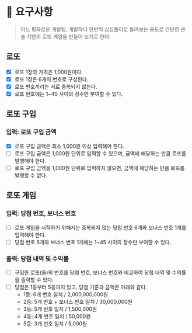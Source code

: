 # 🎯 요구사항

> 어느 평화로운 개발팀, 개발하다 한번씩 심심풀이로 돌려보는 용도로 간단한 콘솔 기반의 로또 게임을 만들어 보기로 한다.

## 로또

- [x] 로또 1장의 가격은 1,000원이다.
- [x] 로또 1장은 6개의 번호로 구성된다.
- [x] 로또 번호끼리는 서로 중복되지 않는다.
- [x] 로또 번호에는 1~45 사이의 정수만 부여할 수 있다.

## 로또 구입

### 입력: 로또 구입 금액

- [x] 로또 구입 금액은 최소 1,000원 이상 입력해야 한다.
- [ ] 로또 구입 금액은 1,000원 단위로 입력할 수 있으며, 금액에 해당하는 만큼 로또를 발행해야 한다.
- [ ] 로또 구입 금액을 1,000원 단위로 입력하지 않으면, 금액에 해당하는 만큼 로또를 발행할 수 없다.

## 로또 게임

### 입력: 당첨 번호, 보너스 번호

- [ ] 로또 게임을 시작하기 위해서는 중복되지 않는 당첨 번호 6개와 보너스 번호 1개를 입력해야 한다.
- [ ] 당첨 번호 6개와 보너스 번호 1개에는 1~45 사이의 정수만 부여할 수 있다.

### 출력: 당첨 내역 및 수익률

- [ ] 구입한 로또(들)의 번호를 당첨 번호, 보너스 번호와 비교하여 당첨 내역 및 수익률을 출력할 수 있다.
- [ ] 당첨은 1등부터 5등까지 있고, 당첨 기준과 금액은 아래와 같다.
  - 1등: 6개 번호 일치 / 2,000,000,000원
  - 2등: 5개 번호 + 보너스 번호 일치 / 30,000,000원
  - 3등: 5개 번호 일치 / 1,500,000원
  - 4등: 4개 번호 일치 / 50,000원
  - 5등: 3개 번호 일치 / 5,000원
